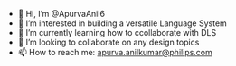 - 👋 Hi, I’m @ApurvaAnil6
- 👀 I’m interested in building a versatile Language System
- 🌱 I’m currently learning how to ccollaborate with DLS
- 💞️ I’m looking to collaborate on any design topics
- 📫 How to reach me: apurva.anilkumar@philips.com

<!---
ApurvaAnil6/ApurvaAnil6 is a ✨ special ✨ repository because its `README.md` (this file) appears on your GitHub profile.
You can click the Preview link to take a look at your changes.
--->
